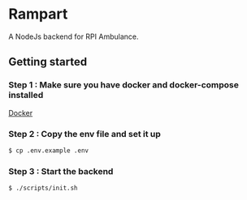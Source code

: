 # Rampart

A NodeJs backend for RPI Ambulance.



## Getting started 

### Step 1 : Make sure you have docker and docker-compose installed
[Docker](www.docker.com)

### Step 2 : Copy the env file and set it up

```bash
$ cp .env.example .env
```

### Step 3 : Start the backend

```
$ ./scripts/init.sh
```

